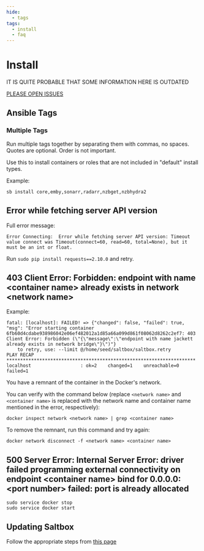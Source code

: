 ```yaml
---
hide:
  - tags
tags:
  - install
  - faq
---
```


# Install

IT IS QUITE PROBABLE THAT SOME INFORMATION HERE IS OUTDATED

[PLEASE OPEN ISSUES](https://github.com/saltyorg/docs/issues)

## Ansible Tags

### Multiple Tags

Run multiple tags together by separating them with commas, no spaces. Quotes are optional. Order is not important.

Use this to install containers or roles that are not included in "default" install types.  

Example:

```shell
sb install core,emby,sonarr,radarr,nzbget,nzbhydra2
```

## Error while fetching server API version

Full error message:

```text
Error Connecting:  Error while fetching server API version: Timeout value connect was Timeout(connect=60, read=60, total=None), but it must be an int or float.
```

Run `sudo pip install requests==2.10.0` and retry.

## 403 Client Error: Forbidden: endpoint with name \<container name\> already exists in network \<network name\>

Example:

```text
fatal: [localhost]: FAILED! => {"changed": false, "failed": true, "msg": "Error starting container 6fb60d4cdabe938986042e06ef482012a1d85a66a099d861f08062d8262c2ef7: 403 Client Error: Forbidden (\"{\"message\":\"endpoint with name jackett already exists in network bridge\"}\")"}
    to retry, use: --limit @/home/seed/saltbox/saltbox.retry
PLAY RECAP *********************************************************************
localhost                  : ok=2    changed=1    unreachable=0    failed=1
```

You have a remnant of the container in the Docker's network.

You can verify with the command below (replace `<network name>` and `<container name>` is replaced with the network name and container name mentioned in the error, respectively):

```shell
docker inspect network <network name> | grep <container name>
```

To remove the remnant, run this command and try again:

```shell
docker network disconnect -f <network name> <container name>
```

## 500 Server Error: Internal Server Error: driver failed programming external connectivity on endpoint \<container name\> bind for 0.0.0.0:\<port number\> failed: port is already allocated

```shell
sudo service docker stop
sudo service docker start
```

## Updating Saltbox

Follow the appropriate steps from [this page](../saltbox/basics/update.md)
